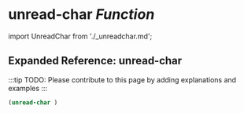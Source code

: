 # **unread-char** *Function*

import UnreadChar from './_unreadchar.md';

<UnreadChar />

## Expanded Reference: unread-char

:::tip
TODO: Please contribute to this page by adding explanations and examples
:::

```lisp
(unread-char )
```

